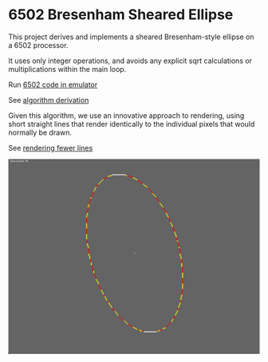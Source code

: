 # 6502 Bresenham Sheared Ellipse

This project derives and implements a sheared Bresenham-style ellipse on a 6502 processor.

It uses only integer operations, and avoids any explicit sqrt calculations or multiplications within the main loop.

Run [6502 code in emulator](https://bbc.godbolt.org/?autoboot&disc=https://raw.githubusercontent.com/TobyLobster/ellipse/diagonals/ELLIPS2.SSD)

See [algorithm derivation](./algorithm_derivation/derivation.ipynb)

Given this algorithm, we use an innovative approach to rendering, using short straight lines that render identically to the individual pixels that would normally be drawn.

See [rendering fewer lines](./fewer_lines.md)

![Ellipse](./example.png)
